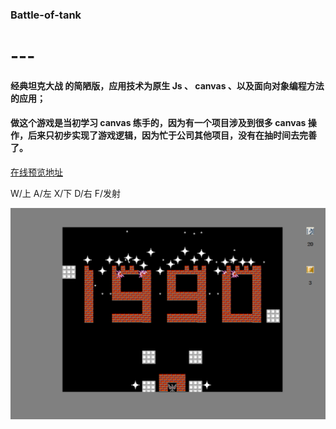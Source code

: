 ### Battle-of-tank
# ---
#### 经典坦克大战 的简陋版，应用技术为原生 Js 、 canvas 、以及面向对象编程方法的应用；
#### 做这个游戏是当初学习 canvas 练手的，因为有一个项目涉及到很多 canvas 操作，后来只初步实现了游戏逻辑，因为忙于公司其他项目，没有在抽时间去完善了。

 [在线预览地址](http://mingjiezhou.github.io/Battle-of-tank/battle%20city/index.html)

W/上 A/左 X/下 D/右 F/发射

![效果图](https://github.com/mingjiezhou/Battle-of-tank/blob/master/battle%20city/resources/battle.gif.gif)
